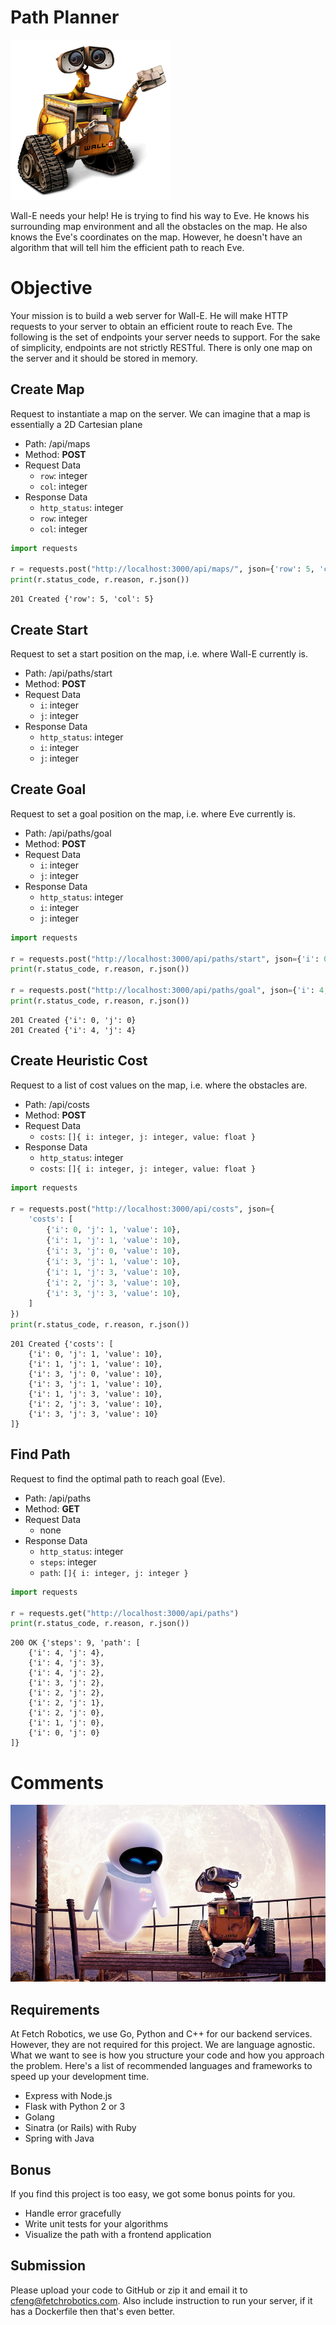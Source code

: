 
# Path Planner

![Wall-E needs your help](imgs/wall-e.png)

Wall-E needs your help! He is trying to find his way to Eve. He knows his surrounding map environment and all the obstacles on the map. He also knows the Eve's coordinates on the map. However, he doesn't have an algorithm that will tell him the efficient path to reach Eve.

# Objective

Your mission is to build a web server for Wall-E. He will make HTTP requests to your server to obtain an efficient route to reach Eve. The following is the set of endpoints your server needs to support. For the sake of simplicity, endpoints are not strictly RESTful. There is only one map on the server and it should be stored in memory.

## Create Map

Request to instantiate a map on the server. We can imagine that a map is essentially a 2D Cartesian plane

- Path: /api/maps
- Method: **POST**
- Request Data
    - `row`: integer
    - `col`: integer
- Response Data
    - `http_status`: integer
    - `row`: integer
    - `col`: integer

```python
import requests

r = requests.post("http://localhost:3000/api/maps/", json={'row': 5, 'col': 5})
print(r.status_code, r.reason, r.json())
```

    201 Created {'row': 5, 'col': 5}

## Create Start

Request to set a start position on the map, i.e. where Wall-E currently is.

- Path: /api/paths/start
- Method: **POST**
- Request Data
    - `i`: integer
    - `j`: integer
- Response Data
    - `http_status`: integer
    - `i`: integer
    - `j`: integer

## Create Goal

Request to set a goal position on the map, i.e. where Eve currently is.

- Path: /api/paths/goal
- Method: **POST**
- Request Data
    - `i`: integer
    - `j`: integer
- Response Data
    - `http_status`: integer
    - `i`: integer
    - `j`: integer

```python
import requests

r = requests.post("http://localhost:3000/api/paths/start", json={'i': 0, 'j': 0})
print(r.status_code, r.reason, r.json())

r = requests.post("http://localhost:3000/api/paths/goal", json={'i': 4, 'j': 4})
print(r.status_code, r.reason, r.json())
```

    201 Created {'i': 0, 'j': 0}
    201 Created {'i': 4, 'j': 4}

## Create Heuristic Cost

Request to a list of cost values on the map, i.e. where the obstacles are.

- Path: /api/costs
- Method: **POST**
- Request Data
    - `costs`: `[]{ i: integer, j: integer, value: float }`
- Response Data
    - `http_status`: integer
    - `costs`: `[]{ i: integer, j: integer, value: float }`

```python
import requests

r = requests.post("http://localhost:3000/api/costs", json={
    'costs': [
        {'i': 0, 'j': 1, 'value': 10},
        {'i': 1, 'j': 1, 'value': 10},
        {'i': 3, 'j': 0, 'value': 10},
        {'i': 3, 'j': 1, 'value': 10},
        {'i': 1, 'j': 3, 'value': 10},
        {'i': 2, 'j': 3, 'value': 10},
        {'i': 3, 'j': 3, 'value': 10},
    ]
})
print(r.status_code, r.reason, r.json())
```

    201 Created {'costs': [
        {'i': 0, 'j': 1, 'value': 10},
        {'i': 1, 'j': 1, 'value': 10},
        {'i': 3, 'j': 0, 'value': 10},
        {'i': 3, 'j': 1, 'value': 10},
        {'i': 1, 'j': 3, 'value': 10},
        {'i': 2, 'j': 3, 'value': 10},
        {'i': 3, 'j': 3, 'value': 10}
    ]}

## Find Path

Request to find the optimal path to reach goal (Eve).

- Path: /api/paths
- Method: **GET**
- Request Data
    - none
- Response Data
    - `http_status`: integer
    - `steps`: integer
    - `path`: `[]{ i: integer, j: integer }`

```python
import requests

r = requests.get("http://localhost:3000/api/paths")
print(r.status_code, r.reason, r.json())
```

    200 OK {'steps': 9, 'path': [
        {'i': 4, 'j': 4},
        {'i': 4, 'j': 3},
        {'i': 4, 'j': 2},
        {'i': 3, 'j': 2},
        {'i': 2, 'j': 2},
        {'i': 2, 'j': 1},
        {'i': 2, 'j': 0},
        {'i': 1, 'j': 0},
        {'i': 0, 'j': 0}
    ]}

# Comments

![Wall-E and Eve](imgs/wall-e-and-eve.jpg)

## Requirements

At Fetch Robotics, we use Go, Python and C++ for our backend services. However, they are not required for this project. We are language agnostic. What we want to see is how you structure your code and how you approach the problem. Here's a list of recommended languages and frameworks to speed up your development time.

- Express with Node.js
- Flask with Python 2 or 3
- Golang
- Sinatra (or Rails) with Ruby
- Spring with Java

## Bonus

If you find this project is too easy, we got some bonus points for you.

- Handle error gracefully
- Write unit tests for your algorithms
- Visualize the path with a frontend application

## Submission

Please upload your code to GitHub or zip it and email it to cfeng@fetchrobotics.com. Also include instruction to run your server, if it has a Dockerfile then that's even better.
